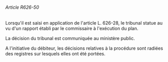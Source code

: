 ###### Article R626-50

Lorsqu'il est saisi en application de l'article L. 626-28, le tribunal statue au vu d'un rapport établi par le commissaire à l'exécution du plan.

La décision du tribunal est communiquée au ministère public.

A l'initiative du débiteur, les décisions relatives à la procédure sont radiées des registres sur lesquels elles ont été portées.

